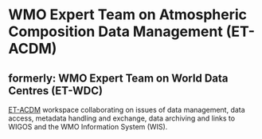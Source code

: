 # WMO Expert Team on Atmospheric Composition Data Management (ET-ACDM)
## formerly: WMO Expert Team on World Data Centres (ET-WDC)

[ET-ACDM](https://wmo-im.github.io/et-acdm) workspace collaborating on issues
of data management, data access, metadata handling and exchange, data
archiving and links to WIGOS and the WMO Information System (WIS).
